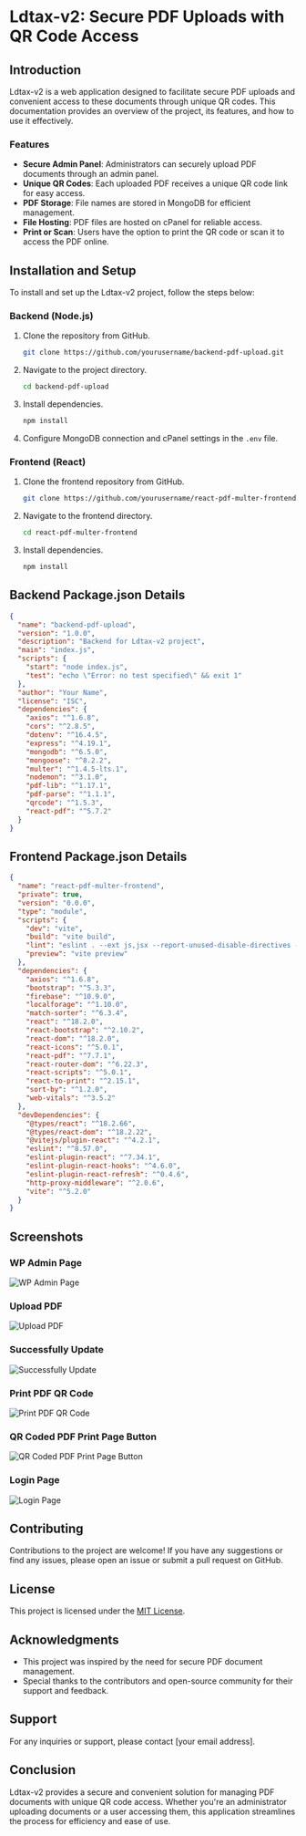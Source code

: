 # Ldtax-v2: Secure PDF Uploads with QR Code Access

## Introduction
Ldtax-v2 is a web application designed to facilitate secure PDF uploads and convenient access to these documents through unique QR codes. This documentation provides an overview of the project, its features, and how to use it effectively.

### Features
- **Secure Admin Panel**: Administrators can securely upload PDF documents through an admin panel.
- **Unique QR Codes**: Each uploaded PDF receives a unique QR code link for easy access.
- **PDF Storage**: File names are stored in MongoDB for efficient management.
- **File Hosting**: PDF files are hosted on cPanel for reliable access.
- **Print or Scan**: Users have the option to print the QR code or scan it to access the PDF online.

## Installation and Setup
To install and set up the Ldtax-v2 project, follow the steps below:

### Backend (Node.js)
1. Clone the repository from GitHub.
   ```bash
   git clone https://github.com/yourusername/backend-pdf-upload.git
   ```
2. Navigate to the project directory.
   ```bash
   cd backend-pdf-upload
   ```
3. Install dependencies.
   ```bash
   npm install
   ```
4. Configure MongoDB connection and cPanel settings in the `.env` file.

### Frontend (React)
1. Clone the frontend repository from GitHub.
   ```bash
   git clone https://github.com/yourusername/react-pdf-multer-frontend.git
   ```
2. Navigate to the frontend directory.
   ```bash
   cd react-pdf-multer-frontend
   ```
3. Install dependencies.
   ```bash
   npm install
   ```

## Backend Package.json Details
```json
{
  "name": "backend-pdf-upload",
  "version": "1.0.0",
  "description": "Backend for Ldtax-v2 project",
  "main": "index.js",
  "scripts": {
    "start": "node index.js",
    "test": "echo \"Error: no test specified\" && exit 1"
  },
  "author": "Your Name",
  "license": "ISC",
  "dependencies": {
    "axios": "^1.6.8",
    "cors": "^2.8.5",
    "dotenv": "^16.4.5",
    "express": "^4.19.1",
    "mongodb": "^6.5.0",
    "mongoose": "^8.2.2",
    "multer": "^1.4.5-lts.1",
    "nodemon": "^3.1.0",
    "pdf-lib": "^1.17.1",
    "pdf-parse": "^1.1.1",
    "qrcode": "^1.5.3",
    "react-pdf": "^5.7.2"
  }
}
```

## Frontend Package.json Details
```json
{
  "name": "react-pdf-multer-frontend",
  "private": true,
  "version": "0.0.0",
  "type": "module",
  "scripts": {
    "dev": "vite",
    "build": "vite build",
    "lint": "eslint . --ext js,jsx --report-unused-disable-directives --max-warnings 0",
    "preview": "vite preview"
  },
  "dependencies": {
    "axios": "^1.6.8",
    "bootstrap": "^5.3.3",
    "firebase": "^10.9.0",
    "localforage": "^1.10.0",
    "match-sorter": "^6.3.4",
    "react": "^18.2.0",
    "react-bootstrap": "^2.10.2",
    "react-dom": "^18.2.0",
    "react-icons": "^5.0.1",
    "react-pdf": "^7.7.1",
    "react-router-dom": "^6.22.3",
    "react-scripts": "^5.0.1",
    "react-to-print": "^2.15.1",
    "sort-by": "^1.2.0",
    "web-vitals": "^3.5.2"
  },
  "devDependencies": {
    "@types/react": "^18.2.66",
    "@types/react-dom": "^18.2.22",
    "@vitejs/plugin-react": "^4.2.1",
    "eslint": "^8.57.0",
    "eslint-plugin-react": "^7.34.1",
    "eslint-plugin-react-hooks": "^4.6.0",
    "eslint-plugin-react-refresh": "^0.4.6",
    "http-proxy-middleware": "^2.0.6",
    "vite": "^5.2.0"
  }
}
```

## Screenshots
### WP Admin Page
![WP Admin Page](https://i.ibb.co/BZdD0JL/2-wp-admin-page.png)

### Upload PDF
![Upload PDF](https://i.ibb.co/kgYz2S7/3-upload-pdf.png)

### Successfully Update
![Successfully Update](https://i.ibb.co/z5XVbGb/4-successfully-update.png)

### Print PDF QR Code
![Print PDF QR Code](https://i.ibb.co/1JPkQTs/5-print-pdf-qr-code.png)

### QR Coded PDF Print Page Button
![QR Coded PDF Print Page Button](https://i.ibb.co/K6XNNYN/6-qr-coded-pdf-print-page-button.png)

### Login Page
![Login Page](https://i.ibb.co/pxspmdF/1-login-page.png)

## Contributing
Contributions to the project are welcome! If you have any suggestions or find any issues, please open an issue or submit a pull request on GitHub.

## License
This project is licensed under the [MIT License](LICENSE).

## Acknowledgments
- This project was inspired by the need for secure PDF document management.
- Special thanks to the contributors and open-source community for their support and feedback.

## Support
For any inquiries or support, please contact [your email address].

## Conclusion
Ldtax-v2 provides a secure and convenient solution for managing PDF documents with unique QR code access. Whether you're an administrator uploading documents or a user accessing them, this application streamlines the process for efficiency and ease of use.
